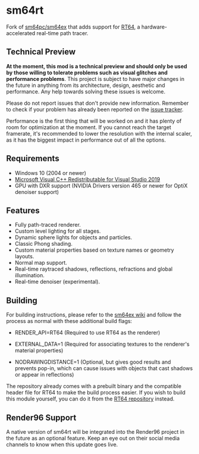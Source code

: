 # sm64rt

Fork of [sm64pc/sm64ex](https://github.com/sm64pc/sm64ex) that adds support for [RT64](https://github.com/DarioSamo/RT64), a hardware-accelerated real-time path tracer.

## Technical Preview

**At the moment, this mod is a technical preview and should only be used by those willing to tolerate problems such as visual glitches and performance problems**. This project is subject to have major changes in the future in anything from its architecture, design, aesthetic and performance. Any help towards solving these issues is welcome.

Please do not report issues that don't provide new information. Remember to check if your problem has already been reported on the [issue tracker](https://github.com/DarioSamo/sm64rt/issues).

Performance is the first thing that will be worked on and it has plenty of room for optimization at the moment. If you cannot reach the target framerate, it's recommended to lower the resolution with the internal scaler, as it has the biggest impact in performance out of all the options.

## Requirements
* Windows 10 (2004 or newer)
* [Microsoft Visual C++ Redistributable for Visual Studio 2019](https://aka.ms/vs/16/release/vc_redist.x64.exe)
* GPU with DXR support (NVIDIA Drivers version 465 or newer for OptiX denoiser support)

## Features
* Fully path-traced renderer.
* Custom level lighting for all stages.
* Dynamic sphere lights for objects and particles.
* Classic Phong shading.
* Custom material properties based on texture names or geometry layouts.
* Normal map support.
* Real-time raytraced shadows, reflections, refractions and global illumination.
* Real-time denoiser (experimental).

## Building
For building instructions, please refer to the [sm64ex wiki](https://github.com/sm64pc/sm64ex/wiki) and follow the process as normal with these additional build flags:

* RENDER_API=RT64 (Required to use RT64 as the renderer)

* EXTERNAL_DATA=1 (Required for associating textures to the renderer's material properties)

* NODRAWINGDISTANCE=1 (Optional, but gives good results and prevents pop-in, which can cause issues with objects that cast shadows or appear in reflections)

The repository already comes with a prebuilt binary and the compatible header file for RT64 to make the build process easier. If you wish to build this module yourself, you can do it from the [RT64 repository](https://github.com/DarioSamo/RT64) instead.

## Render96 Support
A native version of sm64rt will be integrated into the Render96 project in the future as an optional feature. Keep an eye out on their social media channels to know when this update goes live.
